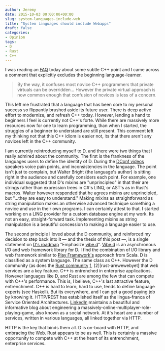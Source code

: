 ```yaml
---
author: Jeremy
date: 2015-10-03 00:00:00+00:00
slug: system-languages-include-web
title: "System languages should include Webapps"
draft: false
categories:
- Opinion
tags:
- D
- Rust
- C++
---
```


I was reading an [FAQ][cpp-novice] today about some subtle C++ point and I came across
a comment that explicitly excludes the beginning language-learner.

> By the way, it confuses most novice C++ programmers that private virtuals
> can be overridden... However the private virtual approach is now common
> enough that confusion of novices is less of a concern.

This left me frustrated that a language that has been core to my personal
success so flippantly brushed aside its future user. There is deep active
effort to modernize, and refresh C++ today.  However, lending a hand to
beginners I feel is currently not C++'s forte.  While there are massively more
resources now for one to learn programming, than when I started, the struggles
of a beginner to understand are still present. This comment left my thinking
not that this C++ idiom is easier not, its that there aren't any novices left
in the C++ community. 

I am currently reintroducing myself to D, and there were two things that
I really admired about the community. The first is the frankness of the
languages users to define the identity of D. During the [DConf videos][dconf]
speakers voice pain points, and inconsistencies in the language. The point
isn't just to complain, but Walter Bright (the language's author) is sitting
right in the audience and carefully considers each point. For example, one
individual suggested that D's mixins are "unprincipled" in that their are
strings rather than expression trees in C#'s LINQ, or AST's as in Rust's
macros. Walter however [responded][unprincipled-mixins] that he agrees mixins
are unprincipled, but "...they are easy to understand."  Making mixins as
straightforward as string manipulation makes an otherwise advanced technique
something a novice and use in their own programs. I can certainly attest to
that. I started working on a LINQ provider for a custom database engine at my
work. Its not an easy, straight-forward task. Implementing mixins as string
manipulation is a beautiful concession to making a language easier to use. 

The second principle I loved about the D community, and reinforced my decision
to step back into it &mdash; and the thesis of this post &mdash;, is a single
statement on [D's roadmap][Ds-roadmap] "Emphasize [vibe.d][vibe.d]".
[Vibe.d][vibe.d] is an asynchronous I/O and web framework library for D.
I find the combination of I/O library and web framework similar to [Play
Framework's][play-framework] approach from Scala.  D is classified as a system
language. The same class as C++. However the D community (as does the [Rust
community][craig-rust-reddit] [1][rust-web], [2][rust-arewewebyet] that web
services are a key feature.  C++ is entrenched in enterprise applications.
However languages like D, and Rust are among the few that can compete with
C++'s performance. This is, I believe, C++'s last attractive feature,
entrenchment.  C++ is hard to learn, hard to use, tends to define language
experts (see Haskell).  But its everywhere, and I can get a good paying job by
knowing it. HTTP/REST has established itself as the lingua-franca of Service
Oriented Architectures.  [LinkedIn][linkedin] maintains a beautiful and
informative blog about engineering
a massively-online-multiplayer-role-playing-game, also known as a social
network. At it's heart are a number of services, written in various languages,
all linked together via HTTP.  

HTTP is the key that binds them all. D is on-board with HTTP, and embracing
the Web. Rust appears to be as well. This is certainly a massive opportunity
to compete with C++ at the heart of its entrenchment, enterprise services.



[craig-rust-reddit]: https://www.reddit.com/r/rust/comments/3n3b2d/trying_rust_for_web_services/cvl1lx1
[rust-web]: https://blog.wearewizards.io/trying-rust-for-web-services
[rust-areweweb]: http://arewewebyet.com/
[pragmatic-rest]: http://www.vinaysahni.com/best-practices-for-a-pragmatic-restful-api
[vibe.d]: http://vibed.org/
[cpp-novice]: https://isocpp.org/wiki/faq/strange-inheritance
[dconf]: http://dconf.org/2015/index.html
[unprincipled-mixins]: https://www.youtube.com/watch?v=s83u5iw67TY
[Ds-roadmap]: http://wiki.dlang.org/Vision/2015H1
[play-framework]: https://playframework.com/
[linkedin]: http://engineering.linkedin.com/play/play-framework-linkedin
